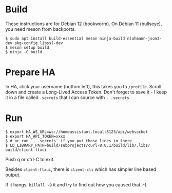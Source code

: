 # Build

These instructions are for Debian 12 (bookworm).
On Debian 11 (bullseye), you need meson from backports.

```
$ sudo apt install build-essential meson ninja-build nlohmann-json3-dev pkg-config libssl-dev
$ meson setup build
$ ninja -C build
```

# Prepare HA

In HA, click your username (bottom left), this takes you to `/profile`.
Scroll down and create a Long-Lived Access Token.
Don't forget to save it - I keep it in a file called `.secrets` that I can source with `. .secrets`

# Run

```
$ export HA_WS_URL=ws://homeassistant.local:8123/api/websocket
$ export HA_API_TOKEN=xxxx
$ # or run `. .secrets` if you put those lines in there
$ LD_LIBRARY_PATH=build/subprojects/curl-8.0.1/build/lib/.libs/ build/client-ftxui
```

Push q or ctrl-C to exit.

Besides `client-ftxui`, there is `client-cli` which has simpler line based output.

If it hangs, `killall -9` it and try to find out how you caused that :-)
